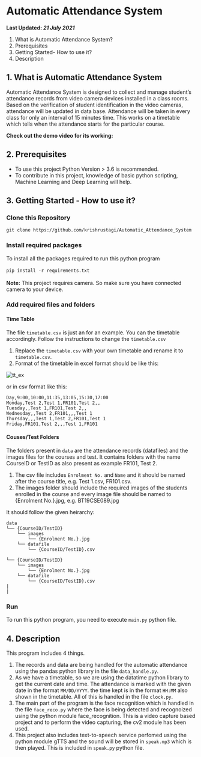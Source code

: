 # Automatic Attendance System

**Last Updated: *21 July 2021***<br>
1. What is Automatic Attendance System?
2. Prerequisites
3. Getting Started- How to use it?
4. Description

## 1. What is Automatic Attendance System
Automatic Attendance System is designed to collect and manage student’s attendance records from video camera devices installed in a class rooms. Based on the verification of student identification in the video cameras, attendance will be updated in data base. Attendance will be taken in every class for only an interval of 15 minutes time. This works on a timetable which tells when the attendance starts for the particular course. <br>

**Check out the demo video for its working:** 

## 2. Prerequisites
- To use this project Python Version > 3.6 is recommended.
- To contribute in this project, knowledge of basic python scripting, Machine Learning and Deep Learning will help.

## 3. Getting Started - How to use it?
### Clone this Repository
``
git clone https://github.com/krishrustagi/Automatic_Attendance_System
``
### Install required packages
To install all the packages required to run this python program<br><br>
``
pip install -r requirements.txt
``
<br><br>
**Note:** This project requires camera. So make sure you have connected camera to your device. 

### Add required files and folders
#### Time Table
The file `timetable.csv` is just an for an example. You can the timetable accordingly. Follow the instructions to change the `timetable.csv`
1. Replace the `timetable.csv` with your own timetable and rename it to `timetable.csv`.
2. Format of the timetable in excel format should be like this:

![tt_ex](https://user-images.githubusercontent.com/54409969/126529396-1e9541ff-c424-425a-b3e3-5685e7af4d91.png)

or in csv format like this:<br>
```
Day,9:00,10:00,11:35,13:05,15:30,17:00
Monday,Test 2,Test 1,FR101,Test 2,,
Tuesday,,Test 1,FR101,Test 2,,
Wednesday,,Test 2,FR101,,,Test 1
Thursday,,,Test 1,Test 2,FR101,Test 1
Friday,FR101,Test 2,,,Test 1,FR101
```
#### Couses/Test Folders
The folders present in `data` are the attendance records (datafiles) and the images files for the courses and test. It contains folders with the name CourseID or TestID as also present as example FR101, Test 2.
1. The csv file includes `Enrolment No.` and `Name` and it should be named after the course title, e.g. Test 1.csv, FR101.csv. 
2. The images folder should include the required images of the students enrolled in the course and every image file should be named to {Enrolment No.}.jpg, e.g. BT19CSE089.jpg

It should follow the given heirarchy:
 ```
 data
 └── {CourseID/TestID}
     └── images
         └── {Enrolment No.}.jpg
     └── datafile    
         └── {CourseID/TestID}.csv
 
 └── {CourseID/TestID}
     └── images
         └── {Enrolment No.}.jpg
     └── datafile    
         └── {CourseID/TestID}.csv
 |
 |
 
 ```

### Run
To run this python program, you need to execute `main.py` python file.

## 4. Description
This program includes 4 things.
1. The records and data are being handled for the automatic attendance using the pandas python library in the file `data_handle.py`. 
2. As we have a timetable, so we are using the datatime python library to get the current date and time. The attendance is marked with the given date in the format `MM/DD/YYYY`. the time kept is in the format `HH:MM` also shown in the timetable. All of this is handled in the file `clock.py`.
3. The main part of the program is the face recognition which is handled in the file `face_reco.py` where the face is being detected and recognoized using the python module face_recognition. This is a video capture based project and to perform the video capturing, the cv2 module has been used.
4. This project also includes text-to-speech service perfomed using the python module gTTS and the sound will be stored in `speak.mp3` which is then played. This is included in `speak.py` python file.
